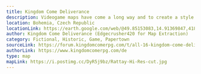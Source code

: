 ```yaml
---
title: Kingdom Come Deliverance
description: Videogame maps have come a long way and to create a style that represents the game's theme is a challenge. Traveling through Bohemia as Henry in 1403 this map does not break any immersion whatsoever, as the artwork for these outstanding papertown maps matches the athmosphere and game perfectly. I spent way to long looking at these maps while playing this game. Beautifully done!
location: Bohemia, Czech Republic
locationLink: https://earth.google.com/web/@49.85153083,14.91369847,418.99022844a,11054.05871607d,35y,0.00082286h,15.03736914t,0r
author: Kingdom Come Deliverance (Edgecrusher420 for Map Extraction)
category: Fictional, Historic, Game, Papertown
sourceLink: https://forum.kingdomcomerpg.com/t/all-16-kingdom-come-deliverance-maps-high-resolution-no-markers/66445
authorLink: https://www.kingdomcomerpg.com/de
type: map
mapLink: https://i.postimg.cc/DyR5j9bz/Rattay-Hi-Res-cut.jpg
---
```

